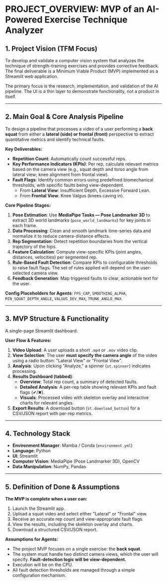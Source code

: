# PROJECT_OVERVIEW: MVP of an AI-Powered Exercise Technique Analyzer

## 1. Project Vision (TFM Focus)
To develop and validate a computer vision system that analyzes the technique of strength-training exercises and provides corrective feedback. The final deliverable is a Minimum Viable Product (MVP) implemented as a Streamlit web application.

The primary focus is the research, implementation, and validation of the AI pipeline. The UI is a thin layer to demonstrate functionality, not a product in itself.

---

## 2. Main Goal & Core Analysis Pipeline
To design a pipeline that processes a video of a user performing a **back squat** from either a **lateral (side) or frontal (front)** perspective to extract quantitative metrics and identify technical faults.

**Key Deliverables:**
* **Repetition Count**: Automatically count successful reps.
* **Key Performance Indicators (KPIs)**: Per rep, calculate relevant metrics based on the camera view (e.g., squat depth and torso angle from lateral view; knee alignment from frontal view).
* **Fault Flags**: Identify common errors using predefined biomechanical thresholds, with specific faults being view-dependent.
    * From **Lateral View**: Insufficient Depth, Excessive Forward Lean.
    * From **Frontal View**: Knee Valgus (knees caving in).

**Core Pipeline Stages:**
1.  **Pose Estimation**: Use **MediaPipe Tasks — Pose Landmarker 3D** to extract 3D world landmarks (`pose_world_landmarks`) for key joints in each frame.
2.  **Data Processing**: Clean and smooth landmark time-series data and normalize it to reduce camera-distance effects.
3.  **Rep Segmentation**: Detect repetition boundaries from the vertical trajectory of the hips.
4.  **Feature Calculation**: Compute view-specific KPIs (joint angles, distances, velocities) per segmented rep.
5.  **Rule-Based Fault Detection**: Compare KPIs to configurable thresholds to raise fault flags. The set of rules applied will depend on the user-selected camera view.
6.  **Feedback Generation**: Map triggered faults to clear, actionable text for the user.

**Config Placeholders for Agents**: `FPS_CAP`, `SMOOTHING_ALPHA`, `MIN_SQUAT_DEPTH_ANGLE`, `VALGUS_DEV_MAX`, `TRUNK_ANGLE_MAX`.

---

## 3. MVP Structure & Functionality
A single-page Streamlit dashboard.

**User Flow & Features:**
1.  **Video Upload**: A user uploads a short `.mp4` or `.mov` video clip.
2.  **View Selection**: The user **must specify the camera angle** of the video using a radio button: "Lateral View" or "Frontal View".
3.  **Analysis**: Upon clicking "Analyze," a spinner (`st.spinner`) indicates processing.
4.  **Results Dashboard (tabbed)**:
    * **Overview**: Total rep count, a summary of detected faults.
    * **Detailed Analysis**: A per-rep table showing relevant KPIs and fault flags (✔/✖).
    * **Visuals**: Processed video with skeleton overlay and interactive charts for relevant angles.
5.  **Export Results**: A download button (`st.download_button`) for a CSV/JSON report with per-rep metrics.

---

## 4. Technology Stack
* **Environment Manager**: Mamba / Conda (`environment.yml`)
* **Language**: Python
* **UI**: Streamlit
* **Computer Vision**: MediaPipe (Pose Landmarker 3D), OpenCV
* **Data Manipulation**: NumPy, Pandas

---

## 5. Definition of Done & Assumptions
**The MVP is complete when a user can:**
1.  Launch the Streamlit app.
2.  Upload a squat video and select either "Lateral" or "Frontal" view.
3.  Receive an accurate rep count and view-appropriate fault flags.
4.  View the results, including the skeleton overlay and charts.
5.  Download a structured CSV/JSON report.

**Assumptions for Agents:**
* The project MVP focuses on a single exercise: the **back squat**.
* The system must handle two distinct camera views, which the user will specify. **Fault-detection logic will be view-dependent.**
* Execution will be on the CPU.
* All fault detection thresholds are managed through a simple configuration mechanism.
